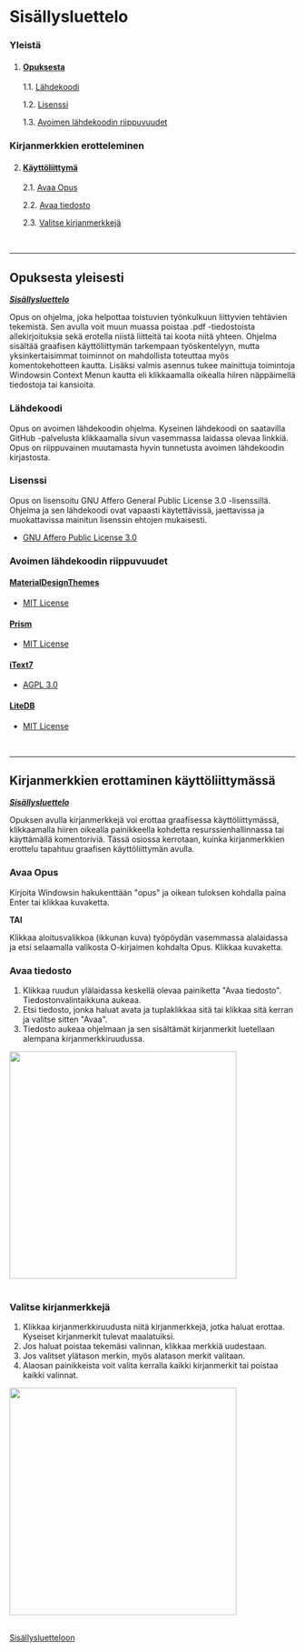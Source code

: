 # Sisällysluettelo

### Yleistä

1. #### [Opuksesta](#opuksesta-yleisesti)
   1.1. [Lähdekoodi](#lähdekoodi)
   
   1.2. [Lisenssi](#lisenssi)
   
   1.3. [Avoimen lähdekoodin riippuvuudet](#avoimen-lähdekoodin-riippuvuudet)

### Kirjanmerkkien erotteleminen

 2. #### [Käyttöliittymä](#kirjanmerkkien-erottaminen-käyttöliittymässä)
    2.1. [Avaa Opus](#avaa-opus)
    
    2.2. [Avaa tiedosto](#avaa-tiedosto)
    
    2.3. [Valitse kirjanmerkkejä](#valitse-kirjanmerkkejä)

<br/>

---

## Opuksesta yleisesti

_**[Sisällysluettelo](#sisällysluettelo)**_

Opus on ohjelma, joka helpottaa toistuvien työnkulkuun liittyvien tehtävien tekemistä. Sen avulla voit muun muassa poistaa .pdf -tiedostoista allekirjoituksia sekä erotella niistä liitteitä tai koota niitä yhteen. Ohjelma sisältää graafisen käyttöliittymän tarkempaan työskentelyyn, mutta yksinkertaisimmat toiminnot on mahdollista toteuttaa myös komentokehotteen kautta. Lisäksi valmis asennus tukee mainittuja toimintoja Windowsin Context Menun kautta eli klikkaamalla oikealla hiiren näppäimellä tiedostoja tai kansioita.

### Lähdekoodi

Opus on avoimen lähdekoodin ohjelma. Kyseinen lähdekoodi on saatavilla GitHub -palvelusta klikkaamalla sivun vasemmassa laidassa olevaa linkkiä. Opus on riippuvainen muutamasta hyvin tunnetusta avoimen lähdekoodin kirjastosta.

### Lisenssi

Opus on lisensoitu GNU Affero General Public License 3.0 -lisenssillä. Ohjelma ja sen lähdekoodi ovat vapaasti käytettävissä, jaettavissa ja muokattavissa mainitun lisenssin ehtojen mukaisesti.

* [GNU Affero Public License 3.0](https://www.gnu.org/licenses/agpl-3.0.html)

### Avoimen lähdekoodin riippuvuudet

#### [MaterialDesignThemes](https://github.com/MaterialDesignInXAML/MaterialDesignInXamlToolkit)
- [MIT License](https://licenses.nuget.org/MIT)

#### [Prism](https://github.com/PrismLibrary/Prism)
- [MIT License](https://www.nuget.org/packages/Prism.Unity/8.0.0.1909/license)

#### [iText7](https://itextpdf.com/)
- [AGPL 3.0](https://www.gnu.org/licenses/agpl-3.0.html)

#### [LiteDB](https://github.com/mbdavid/LiteDB)
- [MIT License](https://github.com/mbdavid/LiteDB/blob/master/LICENSE)

<br/>

---

## Kirjanmerkkien erottaminen käyttöliittymässä

_**[Sisällysluettelo](#sisällysluettelo)**_

Opuksen avulla kirjanmerkkejä voi erottaa graafisessa käyttöliittymässä, klikkaamalla hiiren oikealla painikkeella kohdetta resurssienhallinnassa tai käyttämällä komentoriviä.
Tässä osiossa kerrotaan, kuinka kirjanmerkkien erottelu tapahtuu graafisen käyttöliittymän avulla.

### Avaa Opus

Kirjoita Windowsin hakukenttään "opus" ja oikean tuloksen kohdalla paina Enter tai klikkaa kuvaketta.

**TAI**

Klikkaa aloitusvalikkoa (ikkunan kuva) työpöydän vasemmassa alalaidassa ja etsi selaamalla valikosta O-kirjaimen kohdalta Opus. Klikkaa kuvaketta.

### Avaa tiedosto

1. Klikkaa ruudun ylälaidassa keskellä olevaa painiketta "Avaa tiedosto". Tiedostonvalintaikkuna aukeaa.
2. Etsi tiedosto, jonka haluat avata ja tuplaklikkaa sitä tai klikkaa sitä kerran ja valitse sitten "Avaa".
3. Tiedosto aukeaa ohjelmaan ja sen sisältämät kirjanmerkit luetellaan alempana kirjanmerkkiruudussa.

<img src="https://codex-fi.github.io/Opus/ui/gif/open_file.gif" width="400"><br/><br/>

### Valitse kirjanmerkkejä

1. Klikkaa kirjanmerkkiruudusta niitä kirjanmerkkejä, jotka haluat erottaa. Kyseiset kirjanmerkit tulevat maalatuiksi. 
2. Jos haluat poistaa tekemäsi valinnan, klikkaa merkkiä uudestaan. 
3. Jos valitset ylätason merkin, myös alatason merkit valitaan.
4. Alaosan painikkeista voit valita kerralla kaikki kirjanmerkit tai poistaa kaikki valinnat.

<img src="https://codex-fi.github.io/Opus/ui/gif/select_bookmarks.gif" width="400"><br/><br/>

[Sisällysluetteloon](#sisällysluettelo)

